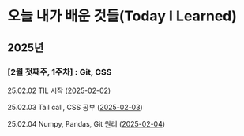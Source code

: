 # 오늘 내가 배운 것들(Today I Learned)

## 2025년

### [2월 첫째주, 1주차] : Git, CSS

25.02.02 TIL 시작 ([2025-02-02](https://github.com/100-hours-a-week/logan.L-til/blob/main/FEB/2025-02-02.md))

25.02.03 Tail call, CSS 공부 ([2025-02-03](https://github.com/100-hours-a-week/logan.L-til/blob/main/FEB/2025-02-03.md))

25.02.04 Numpy, Pandas, Git 원리 ([2025-02-04](https://github.com/100-hours-a-week/logan.L-til/blob/main/FEB/2025-02-04.md))